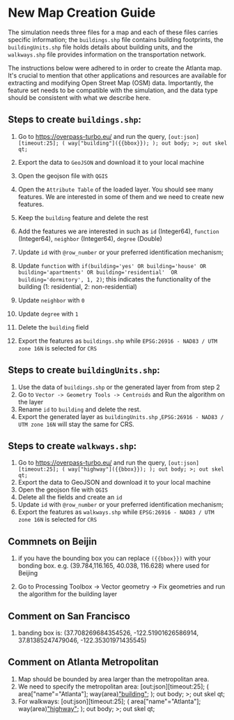 # New Map Creation Guide

The simulation needs three files for a map and each of these files carries specific information; the `buildings.shp` file contains building footprints, the `buildingUnits.shp` file holds details about building units, and the `walkways.shp` file provides information on the transportation network.

The instructions below were adhered to in order to create the Atlanta map. It's crucial to mention that other applications and resources are available for extracting and modifying Open Street Map (OSM) data. Importantly, the feature set needs to be compatible with the simulation, and the data type should be consistent with what we describe here.

## Steps to create **`buildings.shp`**:

1. Go to https://overpass-turbo.eu/ and run the query, `[out:json][timeout:25]; ( way["building"]({{bbox}}); ); out body; >; out skel qt;`
1. Export the data to `GeoJSON` and download it to your local machine
1. Open the geojson file with `QGIS`
1. Open the `Attribute Table` of the loaded layer. You should see many features. We are interested in some of them and we need to create new features.
1. Keep the `building` feature and delete the rest
1. Add the features we are interested in such as `id` (Integer64), `function` (Integer64), `neighbor` (Integer64), `degree` (Double)

1. Update `id` with `@row_number` or your preferred identification mechanism;
1. Update `function` with `if(building='yes' OR building='house' OR building='apartments' OR building='residential'  OR building='dormitory', 1, 2)`; this indicates the functionality of the building (1: residential, 2: non-residential)
1. Update `neighbor` with `0`
1. Update `degree` with `1`
1. Delete the `building` field
1. Export the features as `buildings.shp` while `EPSG:26916 - NAD83 / UTM zone 16N` is selected for `CRS`

## Steps to create **`buildingUnits.shp`**:

1. Use the data of `buildings.shp` or the generated layer from from step 2
1. Go to `Vector -> Geometry Tools -> Centroids` and Run the algorithm on the layer
1. Rename `id` to `building` and delete the rest.
1. Export the generated layer as `buildingUnits.shp` ,`EPSG:26916 - NAD83 / UTM zone 16N` will stay the same for CRS.

## Steps to create **`walkways.shp`**:

1. Go to https://overpass-turbo.eu/ and run the query, `[out:json][timeout:25]; ( way["highway"]({{bbox}}); ); out body; >; out skel qt;`
1. Export the data to GeoJSON and download it to your local machine
1. Open the geojson file with `QGIS`
1. Delete all the fields and create an `id`
1. Update `id` with `@row_number` or your preferred identification mechanism;
1. Export the features as `walkways.shp` while `EPSG:26916 - NAD83 / UTM zone 16N` is selected for `CRS`

## Commnets on Beijin

1. if you have the bounding box you can replace `({{bbox}})` with your bonding box. e.g. (39.784,116.165, 40.038, 116.628) where used for Beijing

2. Go to Processing Toolbox -> Vector geometry -> Fix geometries and run the algorithm for the building layer

## Comment on San Francisco

1. banding box is: (37.708269684354526, -122.51901626586914, 37.81385247479046, -122.35301971435545)

## Comment on Atlanta Metropolitan

1. Map should be bounded by area larger than the metropolitan area.
1. We need to specify the metropolitan area: [out:json][timeout:25]; ( area["name"="Atlanta"]; way(area)["building"]({{bbox}}); ); out body; >; out skel qt;
1. For walkways: [out:json][timeout:25]; ( area["name"="Atlanta"]; way(area)["highway"]({{bbox}}); ); out body; >; out skel qt;